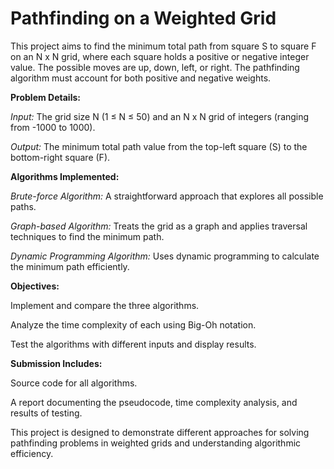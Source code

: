 # Pathfinding on a Weighted Grid


This project aims to find the minimum total path from square S to square F on an N x N grid, where each square holds a positive or negative integer value. The possible moves are up, down, left, or right. The pathfinding algorithm must account for both positive and negative weights.


**Problem Details:**

*Input:* The grid size N (1 ≤ N ≤ 50) and an N x N grid of integers (ranging from -1000 to 1000).

*Output:* The minimum total path value from the top-left square (S) to the bottom-right square (F).


**Algorithms Implemented:**

*Brute-force Algorithm:* A straightforward approach that explores all possible paths.

*Graph-based Algorithm:* Treats the grid as a graph and applies traversal techniques to find the minimum path.

*Dynamic Programming Algorithm:* Uses dynamic programming to calculate the minimum path efficiently.


**Objectives:**

Implement and compare the three algorithms.

Analyze the time complexity of each using Big-Oh notation.

Test the algorithms with different inputs and display results.


**Submission Includes:**

Source code for all algorithms.

A report documenting the pseudocode, time complexity analysis, and results of testing.


This project is designed to demonstrate different approaches for solving pathfinding problems in weighted grids and understanding algorithmic efficiency.
